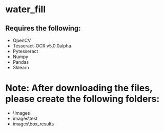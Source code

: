 # water_fill

## Requires the following:
* OpenCV
* Tesseract-OCR v5.0.0alpha
* Pytesseract
* Numpy
* Pandas
* Sklearn

# Note: After downloading the files, please create the following folders: 
* <Download folder>\images 
* images\test 
* images\box_results 
